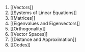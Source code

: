 1. [[Vectors]]
2. [[Systems of Linear Equations]]
3. [[Matrices]]
4. [[Eigenvalues and Eigenvectors]]
5. [[Orthogonality]]
6. [[Vector Spaces]]
7. [[Distance and Approximation]]
8. [[Codes]]